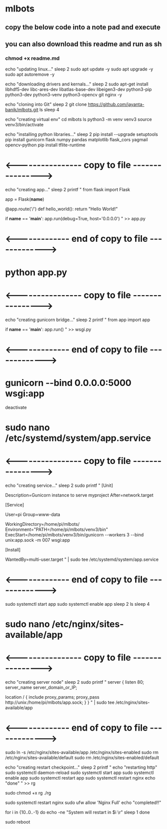# mlbots
## copy the below code into a note pad and execute
## you can also download this readme and run as sh
### chmod +x readme.md

echo "updating linux..."
sleep 2
sudo apt update -y
sudo apt upgrade -y
sudo apt autoremove -y

echo "downloading drivers and kernals..."
sleep 2
sudo apt-get install libhdf5-dev libc-ares-dev libatlas-base-dev libeigen3-dev python3-pip python3-dev python3-venv python3-opencv git nginx -y

echo "cloning into Git"
sleep 2
git clone https://github.com/jayanta-banik/mlbots.git
ls
sleep 4

echo "creating virtual env"
cd mlbots
ls
python3 -m venv venv3
source venv3/bin/activate

echo "installing python libraries..."
sleep 2
pip install --upgrade setuptools
pip install gunicorn flask numpy pandas matplotlib flask_cors yagmail opencv-python
pip install tflite-runtime

# <---------------- copy to file ---------------->
echo "creating app..."
sleep 2
printf "
from flask import Flask

app = Flask(__name__)

@app.route('/')
def hello_world():
    return \"Hello World!\"

if __name__ == '__main__':
    app.run(debug=True, host='0.0.0.0')
" >> app.py

# <------------- end of copy to file ------------->

# python app.py

# <---------------- copy to file ---------------->
echo "creating gunicorn bridge..."
sleep 2
printf "
from app import app

if __name__ == '__main__':
    app.run()
" >> wsgi.py
# <------------- end of copy to file ------------->

# gunicorn --bind 0.0.0.0:5000 wsgi:app

deactivate

# sudo nano /etc/systemd/system/app.service

# <---------------- copy to file ---------------->
echo "creating service..."
sleep 2
sudo printf "
[Unit]

Description=Gunicorn instance to serve myproject
After=network.target

[Service]

User=pi
Group=www-data

WorkingDirectory=/home/pi/mlbots/
Environment=\"PATH=/home/pi/mlbots/venv3/bin\"
ExecStart=/home/pi/mlbots/venv3/bin/gunicorn --workers 3 --bind unix:app.sock -m 007 wsgi:app

[Install]

WantedBy=multi-user.target
" | sudo tee /etc/systemd/system/app.service
# <------------- end of copy to file ------------->

sudo systemctl start app
sudo systemctl enable app
sleep 2
ls
sleep 4

# sudo nano /etc/nginx/sites-available/app

# <---------------- copy to file ---------------->
echo "creating server node"
sleep 2
sudo printf "
server {
    listen 80;
    server_name server_domain_or_IP;

location / {
  include proxy_params;
  proxy_pass http://unix:/home/pi/mlbots/app.sock;
    }
}
" | sudo tee /etc/nginx/sites-available/app

# <------------- end of copy to file ------------->

sudo ln -s /etc/nginx/sites-available/app /etc/nginx/sites-enabled
sudo rm /etc/nginx/sites-available/default
sudo rm /etc/nginx/sites-enabled/default

echo "creating restart checkpoint..."
sleep 2
printf "
echo \"restarting http\"
sudo systemctl daemon-reload
sudo systemctl start app
sudo systemctl enable app
sudo systemctl restart app
sudo systemctl restart nginx
echo \"done\"
" >> rg

sudo chmod +x rg
./rg

sudo systemctl restart nginx
sudo ufw allow 'Nginx Full'
echo "completed!!"

for i in {10..0..-1}
do
echo -ne "System will restart in $i    \r"
sleep 1
done

sudo reboot
